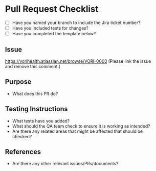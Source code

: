 # Pull Request Checklist

- [ ] Have you named your branch to include the Jira ticket number?
- [ ] Have you included tests for changes?
- [ ] Have you completed the template below?

## Issue

https://vorihealth.atlassian.net/browse/VORI-0000
(Please link the issue and remove this comment.)

## Purpose

- What does this PR do?

## Testing Instructions

- What tests have you added?
- What should the QA team check to ensure it is working as intended?
- Are there any related areas that might be affected that should be checked?

## References

- Are there any other relevant issues/PRs/documents?
